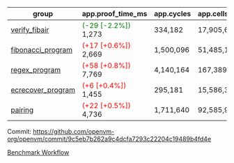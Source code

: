 | group | app.proof_time_ms | app.cycles | app.cells_used | leaf.proof_time_ms | leaf.cycles | leaf.cells_used |
| -- | -- | -- | -- | -- | -- | -- |
| [verify_fibair](https://github.com/openvm-org/openvm/blob/benchmark-results/benchmarks-pr/1455/verify_fibair-9c5eb7b262a9c4dcfa7293c22204c19489b4fd4e.md) |<span style='color: green'>(-29 [-2.2%])</span> 1,273 |  334,182 |  17,905,649 |- | - | - |
| [fibonacci_program](https://github.com/openvm-org/openvm/blob/benchmark-results/benchmarks-pr/1455/fibonacci-9c5eb7b262a9c4dcfa7293c22204c19489b4fd4e.md) |<span style='color: red'>(+17 [+0.6%])</span> 2,669 |  1,500,096 |  51,485,167 |- | - | - |
| [regex_program](https://github.com/openvm-org/openvm/blob/benchmark-results/benchmarks-pr/1455/regex-9c5eb7b262a9c4dcfa7293c22204c19489b4fd4e.md) |<span style='color: red'>(+58 [+0.8%])</span> 7,769 |  4,140,164 |  167,389,450 |- | - | - |
| [ecrecover_program](https://github.com/openvm-org/openvm/blob/benchmark-results/benchmarks-pr/1455/ecrecover-9c5eb7b262a9c4dcfa7293c22204c19489b4fd4e.md) |<span style='color: red'>(+6 [+0.4%])</span> 1,455 |  295,181 |  15,586,346 |- | - | - |
| [pairing](https://github.com/openvm-org/openvm/blob/benchmark-results/benchmarks-pr/1455/pairing-9c5eb7b262a9c4dcfa7293c22204c19489b4fd4e.md) |<span style='color: red'>(+22 [+0.5%])</span> 4,736 |  1,711,640 |  92,585,975 |- | - | - |


Commit: https://github.com/openvm-org/openvm/commit/9c5eb7b262a9c4dcfa7293c22204c19489b4fd4e

[Benchmark Workflow](https://github.com/openvm-org/openvm/actions/runs/13865213440)
